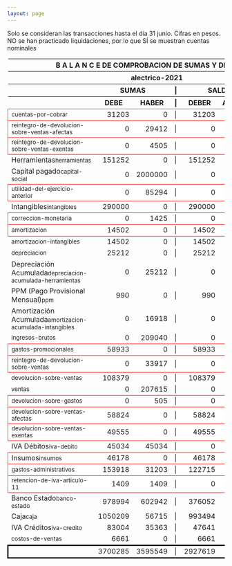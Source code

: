 ```yaml
--- 
layout: page
--- 
```

<script>

$('* div').each(function () {   
    var item = $(this).text();
    var num = Number(item).toLocaleString('en');

    if (Number(item) < 0) {
        num = num.replace('-', '');
        $(this).addClass('negMoney');
    } else {
        $(this).addClass('enMoney');
    }

    $(this).text(num);
});
</script>
 


Solo se consideran las transacciones hasta el día 31	junio.
Cifras en pesos.
NO se han practicado liquidaciones, por lo que SÍ se muestran cuentas nominales
<table rules='groups'>
<style> tfoot {  border: 3px solid black;  } </style> 
<thead><th colspan='7'> B A L A N C E  DE COMPROBACION DE SUMAS Y DE SALDOS </th> </thead>
<thead> <th colspan='7'> alectrico-2021</th></thead>
<thead> <th> </th> <th align='center' colspan= '2'>SUMAS</th> <th>|</th> <th align='center' colspan='2'>SALDOS</th> <th rowspan='2' > Errores </th> </thead>
<thead> <th></th>  <th align='center'>DEBE</th> <th align='center'>HABER</th> <th>|</th> <th align='center'>DEBER</th> <th align='center'>ACREEDOR</th> <th>A Corregir </th> </thead>
<tbody>
<tr style=' background: #fff; border: 1px solid red;'>
<td><small>cuentas-por-cobrar</small></td> <td align='right'>31203</td> <td align='right'>0</td> <td> | </td> <td align='right'> 31203</td> <td align='right'>0</td> </tr>
<tr style=' background: #fff; border: 1px solid red;'>
<td><small>reintegro-de-devolucion-sobre-ventas-afectas</small></td> <td align='right'>0</td> <td align='right'>29412</td> <td> | </td> <td align='right'> 0</td> <td align='right'>29412</td> </tr>
<tr style=' background: #fff; border: 1px solid red;'>
<td><small>reintegro-de-devolucion-sobre-ventas-exentas</small></td> <td align='right'>0</td> <td align='right'>4505</td> <td> | </td> <td align='right'> 0</td> <td align='right'>4505</td> </tr>
<tr>
<td>Herramientas<small>herramientas</small></td> <td align='right'>151252</td> <td align='right'>0</td> <td> | </td> <td align='right'> 151252</td> <td align='right'>0</td>
</tr>
<tr>
<td>Capital pagado<small>capital-social</small></td> <td align='right'>0</td> <td align='right'>2000000</td> <td> | </td> <td align='right'> 0</td> <td align='right'>2000000</td>
</tr>
<tr style=' background: #fff; border: 1px solid red;'>
<td><small>utilidad-del-ejercicio-anterior</small></td> <td align='right'>0</td> <td align='right'>85294</td> <td> | </td> <td align='right'> 0</td> <td align='right'>85294</td> </tr>
<tr>
<td>Intangibles<small>intangibles</small> </td> <td align='right'>290000</td> <td align='right'>0</td> <td> | </td> <td align='right'> 290000</td> <td align='right'>0</td> 
<td colspan='2' style=' background: #faa; border: 1px solid red;'>Subcuenta </td>
</tr>
<tr style=' background: #fff; border: 1px solid red;'>
<td><small>correccion-monetaria</small></td> <td align='right'>0</td> <td align='right'>1425</td> <td> | </td> <td align='right'> 0</td> <td align='right'>1425</td> </tr>
<tr style=' background: #fff; border: 1px solid red;'>
<td><small>amortizacion</small></td> <td align='right'>14502</td> <td align='right'>0</td> <td> | </td> <td align='right'> 14502</td> <td align='right'>0</td> </tr>
<tr>
<td><small>amortizacion-intangibles</small></td> <td align='right'>14502</td> <td align='right'>0</td> <td> | </td> <td align='right'> 14502</td> <td align='right'>0</td>
</tr>
<tr>
<td><small>depreciacion</small></td> <td align='right'>25212</td> <td align='right'>0</td> <td> | </td> <td align='right'> 25212</td> <td align='right'>0</td>
</tr>
<tr>
<td>Depreciación Acumulada<small>depreciacion-acumulada-herramientas</small></td> <td align='right'>0</td> <td align='right'>25212</td> <td> | </td> <td align='right'> 0</td> <td align='right'>25212</td>
</tr>
<tr>
<td>PPM (Pago Provisional Mensual)<small>ppm</small></td> <td align='right'>990</td> <td align='right'>0</td> <td> | </td> <td align='right'> 990</td> <td align='right'>0</td>
</tr>
<tr>
<td>Amortización Acumulada<small>amortizacion-acumulada-intangibles</small></td> <td align='right'>0</td> <td align='right'>16918</td> <td> | </td> <td align='right'> 0</td> <td align='right'>16918</td>
</tr>
<tr>
<td><small>ingresos-brutos</small></td> <td align='right'>0</td> <td align='right'>209040</td> <td> | </td> <td align='right'> 0</td> <td align='right'>209040</td>
</tr>
<tr style=' background: #fff; border: 1px solid red;'>
<td><small>gastos-promocionales</small></td> <td align='right'>58933</td> <td align='right'>0</td> <td> | </td> <td align='right'> 58933</td> <td align='right'>0</td> </tr>
<tr style=' background: #fff; border: 1px solid red;'>
<td><small>reintegro-de-devolucion-sobre-ventas</small></td> <td align='right'>0</td> <td align='right'>33917</td> <td> | </td> <td align='right'> 0</td> <td align='right'>33917</td> </tr>
<tr>
<td><small>devolucion-sobre-ventas</small></td> <td align='right'>108379</td> <td align='right'>0</td> <td> | </td> <td align='right'> 108379</td> <td align='right'>0</td>
</tr>
<tr>
<td><small>ventas</small></td> <td align='right'>0</td> <td align='right'>207615</td> <td> | </td> <td align='right'> 0</td> <td align='right'>207615</td>
</tr>
<tr style=' background: #fff; border: 1px solid red;'>
<td><small>devolucion-sobre-gastos</small></td> <td align='right'>0</td> <td align='right'>505</td> <td> | </td> <td align='right'> 0</td> <td align='right'>505</td> </tr>
<tr style=' background: #fff; border: 1px solid red;'>
<td><small>devolucion-sobre-ventas-afectas</small></td> <td align='right'>58824</td> <td align='right'>0</td> <td> | </td> <td align='right'> 58824</td> <td align='right'>0</td> </tr>
<tr style=' background: #fff; border: 1px solid red;'>
<td><small>devolucion-sobre-ventas-exentas</small></td> <td align='right'>49555</td> <td align='right'>0</td> <td> | </td> <td align='right'> 49555</td> <td align='right'>0</td> </tr>
<tr>
<td>IVA Débitos<small>iva-debito</small></td> <td align='right'>45034</td> <td align='right'>45034</td> <td> | </td> <td align='right'> 0</td> <td align='right'>0</td>
</tr>
<tr style=' background: #fff; border: 1px solid red;'>
<td>Insumos<small>insumos</small></td> <td align='right'>46178</td> <td align='right'>0</td> <td> | </td> <td align='right'> 46178</td> <td align='right'>0</td> </tr>
<tr style=' background: #fff; border: 1px solid red;'>
<td><small>gastos-administrativos</small></td> <td align='right'>153918</td> <td align='right'>31203</td> <td> | </td> <td align='right'> 122715</td> <td align='right'>0</td> </tr>
<tr style=' background: #fff; border: 1px solid red;'>
<td><small>retencion-de-iva-articulo-11</small></td> <td align='right'>1409</td> <td align='right'>1409</td> <td> | </td> <td align='right'> 0</td> <td align='right'>0</td> </tr>
<tr>
<td>Banco Estado<small>banco-estado</small></td> <td align='right'>978994</td> <td align='right'>602942</td> <td> | </td> <td align='right'> 376052</td> <td align='right'>0</td>
</tr>
<tr>
<td>Caja<small>caja</small></td> <td align='right'>1050209</td> <td align='right'>56715</td> <td> | </td> <td align='right'> 993494</td> <td align='right'>0</td>
</tr>
<tr>
<td>IVA Créditos<small>iva-credito</small></td> <td align='right'>83004</td> <td align='right'>35363</td> <td> | </td> <td align='right'> 47641</td> <td align='right'>0</td>
</tr>
<tr>
<td><small>costos-de-ventas</small></td> <td align='right'>6661</td> <td align='right'>0</td> <td> | </td> <td align='right'> 6661</td> <td align='right'>0</td>
</tr>
</tbody>
<tfoot>
<tr> <td></td> <td align='right'> <div>3700285</div></td> <td align='right'> <div>3595549</div></td><td> | </td> <td align='right'> <div>2927619</div></td> <td align='right'> <div>2822883</div></td> </tr>
</tfoot>
</table>
